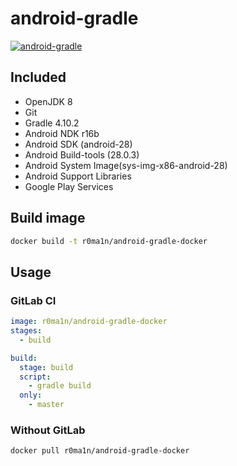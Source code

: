 # android-gradle
[![android-gradle](http://dockeri.co/image/r0ma1n/android-gradle-docker)](https://hub.docker.com/r/r0ma1n/android-gradle-docker/)

## Included
* OpenJDK 8
* Git
* Gradle 4.10.2
* Android NDK r16b
* Android SDK (android-28)
* Android Build-tools (28.0.3)
* Android System Image(sys-img-x86-android-28)
* Android Support Libraries
* Google Play Services

## Build image

```bash
docker build -t r0ma1n/android-gradle-docker
```

## Usage

### GitLab CI

```yaml
image: r0ma1n/android-gradle-docker
stages:
  - build

build:
  stage: build
  script:
    - gradle build
  only:
    - master

```

### Without GitLab

```bash
docker pull r0ma1n/android-gradle-docker
```
